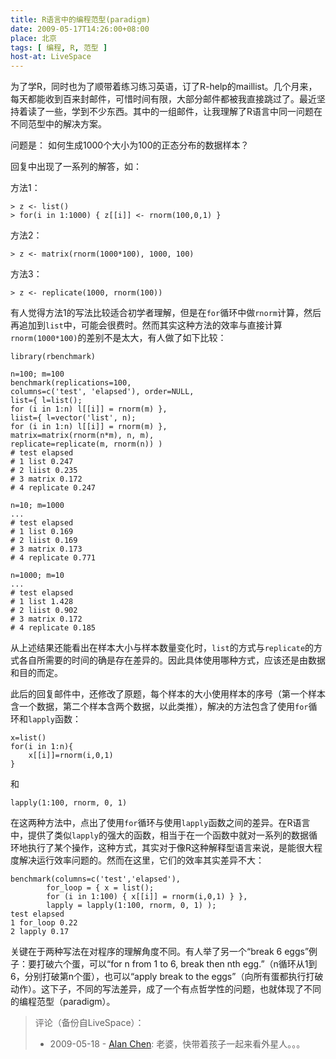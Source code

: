 ```yaml
---
title: R语言中的编程范型(paradigm)
date: 2009-05-17T14:26:00+08:00
place: 北京
tags: [ 编程, R, 范型 ]
host-at: LiveSpace
---
```

为了学R，同时也为了顺带着练习练习英语，订了R-help的maillist。几个月来，每天都能收到百来封邮件，可惜时间有限，大部分邮件都被我直接跳过了。最近坚持着读了一些，学到不少东西。其中的一组邮件，让我理解了R语言中同一问题在不同范型中的解决方案。

问题是： 如何生成1000个大小为100的正态分布的数据样本？

回复中出现了一系列的解答，如：

方法1：

    > z <- list()
    > for(i in 1:1000) { z[[i]] <- rnorm(100,0,1) }

方法2：

    > z <- matrix(rnorm(1000*100), 1000, 100)

方法3：

    > z <- replicate(1000, rnorm(100))

有人觉得方法1的写法比较适合初学者理解，但是在`for`循环中做`rnorm`计算，然后再追加到`list`中，可能会很费时。然而其实这种方法的效率与直接计算`rnorm(1000*100)`的差别不是太大，有人做了如下比较：

    library(rbenchmark)
    
    n=100; m=100
    benchmark(replications=100,
    columns=c('test', 'elapsed'), order=NULL,
    list={ l=list();
    for (i in 1:n) l[[i]] = rnorm(m) },
    liist={ l=vector('list', n);
    for (i in 1:n) l[[i]] = rnorm(m) },
    matrix=matrix(rnorm(n*m), n, m),
    replicate=replicate(m, rnorm(n)) )
    # test elapsed
    # 1 list 0.247
    # 2 liist 0.235
    # 3 matrix 0.172
    # 4 replicate 0.247
    
    n=10; m=1000
    ...
    # test elapsed
    # 1 list 0.169
    # 2 liist 0.169
    # 3 matrix 0.173
    # 4 replicate 0.771
    
    n=1000; m=10
    ...
    # test elapsed
    # 1 list 1.428
    # 2 liist 0.902
    # 3 matrix 0.172
    # 4 replicate 0.185

从上述结果还能看出在样本大小与样本数量变化时，`list`的方式与`replicate`的方式各自所需要的时间的确是存在差异的。因此具体使用哪种方式，应该还是由数据和目的而定。

此后的回复邮件中，还修改了原题，每个样本的大小使用样本的序号（第一个样本含一个数据，第二个样本含两个数据，以此类推），解决的方法包含了使用`for`循环和`lapply`函数：

    x=list()
    for(i in 1:n){
        x[[i]]=rnorm(i,0,1)
    }

和

    lapply(1:100, rnorm, 0, 1)

在这两种方法中，点出了使用`for`循环与使用`lapply`函数之间的差异。在R语言中，提供了类似`lapply`的强大的函数，相当于在一个函数中就对一系列的数据循环地执行了某个操作，这种方式，其实对于像R这种解释型语言来说，是能很大程度解决运行效率问题的。然而在这里，它们的效率其实差异不大：

    benchmark(columns=c('test','elapsed'),
            for_loop = { x = list();
            for (i in 1:100) { x[[i]] = rnorm(i,0,1) } },
            lapply = lapply(1:100, rnorm, 0, 1) );
    test elapsed
    1 for_loop 0.22
    2 lapply 0.17

关键在于两种写法在对程序的理解角度不同。有人举了另一个“break 6 eggs”例子：要打破六个蛋，可以“for n from 1 to 6, break then nth egg.”（n循环从1到6，分别打破第n个蛋），也可以“apply break to the eggs”（向所有蛋都执行打破动作）。这下子，不同的写法差异，成了一个有点哲学性的问题，也就体现了不同的编程范型（paradigm）。

> 评论（备份自LiveSpace）：
> 
> * 2009-05-18 - [Alan Chen](http://cid-bc50ca5b7024dc31.profile.live.com/): 老婆，快带着孩子一起来看外星人。。。
